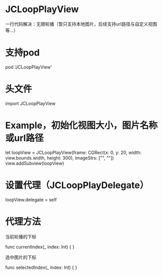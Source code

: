 # JCLoopPlayView
一行代码解决：无限轮播（暂只支持本地图片，后续支持url路径与自定义视图等...）

# 支持pod

pod 'JCLoopPlayView'

# 头文件

import JCLoopPlayView

# Example，初始化视图大小，图片名称或url路径

let loopView = JCLoopPlayView(frame: CGRect(x: 0, y: 20, width: view.bounds.width, height: 300), imageStrs: ["", ""])
view.addSubview(loopView)

# 设置代理（JCLoopPlayDelegate）

loopView.delegate = self

# 代理方法

当前轮播的下标

func currentIndex(_ index: Int) { }

选中图片的下标

func selectedIndex(_ index: Int) { }

